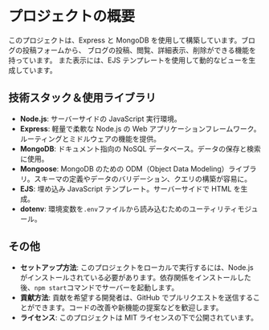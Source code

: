 # プロジェクトの概要

このプロジェクトは、Express と MongoDB を使用して構築しています。ブログの投稿フォームから、
ブログの投稿、閲覧、詳細表示、削除ができる機能を持っています。
また表示には、EJS テンプレートを使用して動的なビューを生成しています。

## 技術スタック＆使用ライブラリ

- **Node.js**: サーバーサイドの JavaScript 実行環境。
- **Express**: 軽量で柔軟な Node.js の Web アプリケーションフレームワーク。ルーティングとミドルウェアの機能を提供。
- **MongoDB**: ドキュメント指向の NoSQL データベース。データの保存と検索に使用。
- **Mongoose**: MongoDB のための ODM（Object Data Modeling）ライブラリ。スキーマの定義やデータのバリデーション、クエリの構築が容易に。
- **EJS**: 埋め込み JavaScript テンプレート。サーバーサイドで HTML を生成。
- **dotenv**: 環境変数を`.env`ファイルから読み込むためのユーティリティモジュール。

## その他

- **セットアップ方法**: このプロジェクトをローカルで実行するには、Node.js がインストールされている必要があります。依存関係をインストールした後、`npm start`コマンドでサーバーを起動します。
- **貢献方法**: 貢献を希望する開発者は、GitHub でプルリクエストを送信することができます。コードの改善や新機能の提案などを歓迎します。
- **ライセンス**: このプロジェクトは MIT ライセンスの下で公開されています。
